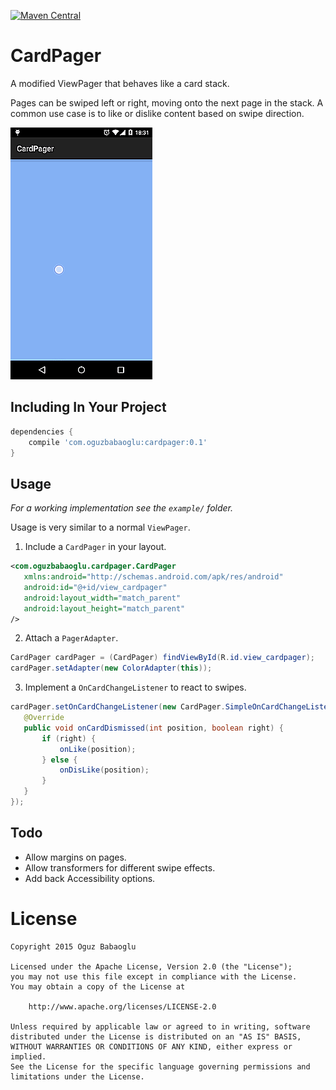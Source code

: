 [![Maven Central](https://maven-badges.herokuapp.com/maven-central/com.oguzbabaoglu/cardpager/badge.svg)](https://maven-badges.herokuapp.com/maven-central/com.oguzbabaoglu/cardpager)

CardPager
=========
A modified ViewPager that behaves like a card stack.

Pages can be swiped left or right, moving onto the next page in the stack.
A common use case is to like or dislike content based on swipe direction.

![ ](/images/cardpager.gif)

Including In Your Project
-------------------------
```groovy
dependencies {
    compile 'com.oguzbabaoglu:cardpager:0.1'
}
```

Usage
-----
*For a working implementation see the `example/` folder.*

Usage is very similar to a normal `ViewPager`.

   1. Include a `CardPager` in your layout.
  
   ```xml
   <com.oguzbabaoglu.cardpager.CardPager
      xmlns:android="http://schemas.android.com/apk/res/android"
      android:id="@+id/view_cardpager"
      android:layout_width="match_parent"
      android:layout_height="match_parent"
   />
   ```
   2. Attach a `PagerAdapter`. 
   
   ```java
   CardPager cardPager = (CardPager) findViewById(R.id.view_cardpager);
   cardPager.setAdapter(new ColorAdapter(this));
   ```
  
   3. Implement a `OnCardChangeListener` to react to swipes.
   
   ```java
   cardPager.setOnCardChangeListener(new CardPager.SimpleOnCardChangeListener() {
      @Override
      public void onCardDismissed(int position, boolean right) {
          if (right) {
              onLike(position);
          } else {
              onDisLike(position);
          }
      }
  });
  ```

Todo
----

- Allow margins on pages.
- Allow transformers for different swipe effects.
- Add back Accessibility options.

License
=======

```
Copyright 2015 Oguz Babaoglu

Licensed under the Apache License, Version 2.0 (the "License");
you may not use this file except in compliance with the License.
You may obtain a copy of the License at

    http://www.apache.org/licenses/LICENSE-2.0

Unless required by applicable law or agreed to in writing, software
distributed under the License is distributed on an "AS IS" BASIS,
WITHOUT WARRANTIES OR CONDITIONS OF ANY KIND, either express or implied.
See the License for the specific language governing permissions and
limitations under the License.
```
